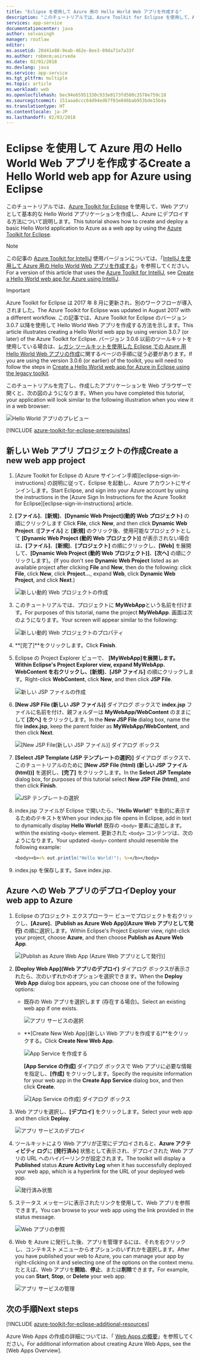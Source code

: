 ```yaml
---
title: "Eclipse を使用して Azure 用の Hello World Web アプリを作成する"
description: "このチュートリアルでは、Azure Toolkit for Eclipse を使用して、Azure 用の Hello World Web アプリを作成する方法について説明します。"
services: app-service
documentationcenter: java
author: selvasingh
manager: routlaw
editor: 
ms.assetid: 20d41e88-9eab-462e-8ee3-89da71e7a33f
ms.author: robmcm;asirveda
ms.date: 02/01/2018
ms.devlang: java
ms.service: app-service
ms.tgt_pltfrm: multiple
ms.topic: article
ms.workload: web
ms.openlocfilehash: bec94e65951330c933e0173fd580c3578e759c18
ms.sourcegitcommit: 151aaa6ccc64d94ed67f03e846bab953bde15b4a
ms.translationtype: HT
ms.contentlocale: ja-JP
ms.lasthandoff: 02/03/2018
---
```

# <a name="create-a-hello-world-web-app-for-azure-using-eclipse"></a><span data-ttu-id="b6334-103">Eclipse を使用して Azure 用の Hello World Web アプリを作成する</span><span class="sxs-lookup"><span data-stu-id="b6334-103">Create a Hello World web app for Azure using Eclipse</span></span>

<span data-ttu-id="b6334-104">このチュートリアルでは、[Azure Toolkit for Eclipse] を使用して、Web アプリとして基本的な Hello World アプリケーションを作成し、Azure にデプロイする方法について説明します。</span><span class="sxs-lookup"><span data-stu-id="b6334-104">This tutorial shows how to create and deploy a basic Hello World application to Azure as a web app by using the [Azure Toolkit for Eclipse].</span></span>

> [!NOTE]
>
> <span data-ttu-id="b6334-105">この記事の [Azure Toolkit for IntelliJ] 使用バージョンについては、「[IntelliJ を使用して Azure 用の Hello World Web アプリを作成する][intellij-hello-world]」を参照してください。</span><span class="sxs-lookup"><span data-stu-id="b6334-105">For a version of this article that uses the [Azure Toolkit for IntelliJ], see [Create a Hello World web app for Azure using IntelliJ][intellij-hello-world].</span></span>
>

> [!IMPORTANT]
> 
> <span data-ttu-id="b6334-106">Azure Toolkit for Eclipse は 2017 年 8 月に更新され、別のワークフローが導入されました。</span><span class="sxs-lookup"><span data-stu-id="b6334-106">The Azure Toolkit for Eclipse was updated in August 2017 with a different workflow.</span></span> <span data-ttu-id="b6334-107">この記事では、Azure Toolkit for Eclipse のバージョン 3.0.7 以降を使用して Hello World Web アプリを作成する方法を示します。</span><span class="sxs-lookup"><span data-stu-id="b6334-107">This article illustrates creating a Hello World web app by using version 3.0.7 (or later) of the Azure Toolkit for Eclipse.</span></span> <span data-ttu-id="b6334-108">バージョン 3.0.6 以前のツールキットを使用している場合は、[レガシ ツールキットを使用した Eclipse での Azure 用 Hello World Web アプリの作成][Legacy Version]に関するページの手順に従う必要があります。</span><span class="sxs-lookup"><span data-stu-id="b6334-108">If you are using the version 3.0.6 (or earlier) of the toolkit, you will need to follow the steps in [Create a Hello World web app for Azure in Eclipse using the legacy toolkit][Legacy Version].</span></span>
> 

<span data-ttu-id="b6334-109">このチュートリアルを完了し、作成したアプリケーションを Web ブラウザーで開くと、次の図のようになります。</span><span class="sxs-lookup"><span data-stu-id="b6334-109">When you have completed this tutorial, your application will look similar to the following illustration when you view it in a web browser:</span></span>

![Hello World アプリのプレビュー][browse-web-app]

[!INCLUDE [azure-toolkit-for-eclipse-prerequisites](../includes/azure-toolkit-for-eclipse-prerequisites.md)]

## <a name="create-a-new-web-app-project"></a><span data-ttu-id="b6334-111">新しい Web アプリ プロジェクトの作成</span><span class="sxs-lookup"><span data-stu-id="b6334-111">Create a new web app project</span></span>

1. <span data-ttu-id="b6334-112">[Azure Toolkit for Eclipse の Azure サインイン手順][eclipse-sign-in-instructions] の説明に従って、Eclipse を起動し、Azure アカウントにサインインします。</span><span class="sxs-lookup"><span data-stu-id="b6334-112">Start Eclipse, and sign into your Azure account by using the instructions in the [Azure Sign In Instructions for the Azure Toolkit for Eclipse][eclipse-sign-in-instructions] article.</span></span>

1. <span data-ttu-id="b6334-113">**[ファイル]**、**[新規]**、**[Dynamic Web Project]\(動的 Web プロジェクト\)** の順にクリックします </span><span class="sxs-lookup"><span data-stu-id="b6334-113">Click **File**, click **New**, and then click **Dynamic Web Project**.</span></span> <span data-ttu-id="b6334-114">(**[ファイル]** と **[新規]** のクリック後、使用可能なプロジェクトとして **[Dynamic Web Project (動的 Web プロジェクト)]** が表示されない場合は、**[ファイル]**、**[新規]**、**[プロジェクト]** の順にクリックし、**[Web]** を展開して、**[Dynamic Web Project (動的 Web プロジェクト)]**、**[次へ]** の順にクリックします)。</span><span class="sxs-lookup"><span data-stu-id="b6334-114">(If you don't see **Dynamic Web Project** listed as an available project after clicking **File** and **New**, then do the following: click **File**, click **New**, click **Project...**, expand **Web**, click **Dynamic Web Project**, and click **Next**.)</span></span>

   ![新しい動的 Web プロジェクトの作成][file-new-dynamic-web-project]

2. <span data-ttu-id="b6334-116">このチュートリアルでは、プロジェクトに **MyWebApp**という名前を付けます。</span><span class="sxs-lookup"><span data-stu-id="b6334-116">For purposes of this tutorial, name the project **MyWebApp**.</span></span> <span data-ttu-id="b6334-117">画面は次のようになります。</span><span class="sxs-lookup"><span data-stu-id="b6334-117">Your screen will appear similar to the following:</span></span>
   
   ![新しい動的 Web プロジェクトのプロパティ][dynamic-web-project-properties]

3. <span data-ttu-id="b6334-119">**[完了]**をクリックします。</span><span class="sxs-lookup"><span data-stu-id="b6334-119">Click **Finish**.</span></span>

4. <span data-ttu-id="b6334-120">Eclipse の Project Explorer ビューで、 **[MyWebApp]**を展開します。</span><span class="sxs-lookup"><span data-stu-id="b6334-120">Within Eclipse's Project Explorer view, expand **MyWebApp**.</span></span> <span data-ttu-id="b6334-121">**WebContent** を右クリックし、**[新規]**、**[JSP ファイル]** の順にクリックします。</span><span class="sxs-lookup"><span data-stu-id="b6334-121">Right-click **WebContent**, click **New**, and then click **JSP File**.</span></span>

   ![新しい JSP ファイルの作成][create-new-jsp-file]

5. <span data-ttu-id="b6334-123">**[New JSP File (新しい JSP ファイル)]** ダイアログ ボックスで **index.jsp** ファイルに名前を付け、親フォルダーは **MyWebApp/WebContent** のままにして **[次へ]** をクリックします。</span><span class="sxs-lookup"><span data-stu-id="b6334-123">In the **New JSP File** dialog box, name the file **index.jsp**, keep the parent folder as **MyWebApp/WebContent**, and then click **Next**.</span></span>

   ![[New JSP File\(新しい JSP ファイル\)] ダイアログ ボックス][new-jsp-file-dialog]

6. <span data-ttu-id="b6334-125">**[Select JSP Template (JSP テンプレートの選択)]** ダイアログ ボックスで、このチュートリアルのために **[New JSP File (html) (新しい JSP ファイル (html))]** を選択し、**[完了]** をクリックします。</span><span class="sxs-lookup"><span data-stu-id="b6334-125">In the **Select JSP Template** dialog box, for purposes of this tutorial select **New JSP File (html)**, and then click **Finish**.</span></span>

   ![JSP テンプレートの選択][select-jsp-template]

7. <span data-ttu-id="b6334-127">index.jsp ファイルが Eclipse で開いたら、"**Hello World!**" を動的に表示するためのテキストを</span><span class="sxs-lookup"><span data-stu-id="b6334-127">When your index.jsp file opens in Eclipse, add in text to dynamically display **Hello World!**</span></span> <span data-ttu-id="b6334-128">既存の `<body>` 要素に追加します。</span><span class="sxs-lookup"><span data-stu-id="b6334-128">within the existing `<body>` element.</span></span> <span data-ttu-id="b6334-129">更新された `<body>` コンテンツは、次のようになります。</span><span class="sxs-lookup"><span data-stu-id="b6334-129">Your updated `<body>` content should resemble the following example:</span></span>
   
   ```jsp
   <body><b><% out.println("Hello World!"); %></b></body>
   ```

8. <span data-ttu-id="b6334-130">index.jsp を保存します。</span><span class="sxs-lookup"><span data-stu-id="b6334-130">Save index.jsp.</span></span>

## <a name="deploy-your-web-app-to-azure"></a><span data-ttu-id="b6334-131">Azure への Web アプリのデプロイ</span><span class="sxs-lookup"><span data-stu-id="b6334-131">Deploy your web app to Azure</span></span>

1. <span data-ttu-id="b6334-132">Eclipse のプロジェクト エクスプローラー ビューでプロジェクトを右クリックし、**[Azure]**、**[Publish as Azure Web App]\(Azure Web アプリとして発行\)** の順に選択します。</span><span class="sxs-lookup"><span data-stu-id="b6334-132">Within Eclipse's Project Explorer view, right-click your project, choose **Azure**, and then choose **Publish as Azure Web App**.</span></span>
   
   ![[Publish as Azure Web App (Azure Web アプリとして発行)]][publish-as-azure-web-app]

1. <span data-ttu-id="b6334-134">**[Deploy Web App]\(Web アプリのデプロイ\)** ダイアログ ボックスが表示されたら、次のいずれかのオプションを選択できます。</span><span class="sxs-lookup"><span data-stu-id="b6334-134">When the **Deploy Web App** dialog box appears, you can choose one of the following options:</span></span>

   * <span data-ttu-id="b6334-135">既存の Web アプリを選択します (存在する場合)。</span><span class="sxs-lookup"><span data-stu-id="b6334-135">Select an existing web app if one exists.</span></span>

      ![アプリ サービスの選択][select-app-service]

   * <span data-ttu-id="b6334-137">**[Create New Web App]\(新しい Web アプリを作成する\)**をクリックする。</span><span class="sxs-lookup"><span data-stu-id="b6334-137">Click **Create New Web App**.</span></span>

      ![App Service を作成する][create-app-service]

      <span data-ttu-id="b6334-139">**[App Service の作成]** ダイアログ ボックスで Web アプリに必要な情報を指定し、**[作成]** をクリックします。</span><span class="sxs-lookup"><span data-stu-id="b6334-139">Specify the requisite information for your web app in the **Create App Service** dialog box, and then click **Create**.</span></span>

      ![[App Service の作成] ダイアログ ボックス][create-app-service-dialog]

1. <span data-ttu-id="b6334-141">Web アプリを選択し、**[デプロイ]** をクリックします。</span><span class="sxs-lookup"><span data-stu-id="b6334-141">Select your web app and then click **Deploy**.</span></span>

   ![アプリ サービスのデプロイ][deploy-app-service]

1. <span data-ttu-id="b6334-143">ツールキットにより Web アプリが正常にデプロイされると、**Azure アクティビティ ログ**に **[発行済み]** 状態として表示され、デプロイされた Web アプリの URL へのハイパーリンクが設定されます。</span><span class="sxs-lookup"><span data-stu-id="b6334-143">The toolkit will display a **Published** status **Azure Activity Log** when it has successfully deployed your web app, which is a hyperlink for the URL of your deployed web app.</span></span>

   ![発行済み状態][publish-status]

1. <span data-ttu-id="b6334-145">ステータス メッセージに表示されたリンクを使用して、Web アプリを参照できます。</span><span class="sxs-lookup"><span data-stu-id="b6334-145">You can browse to your web app using the link provided in the status message.</span></span>

   ![Web アプリの参照][browse-web-app]

1. <span data-ttu-id="b6334-147">Web を Azure に発行した後、アプリを管理するには、それを右クリックし、コンテキスト メニューからオプションのいずれかを選択します。</span><span class="sxs-lookup"><span data-stu-id="b6334-147">After you have published your web to Azure, you can manage your app by right-clicking on it and selecting one of the options on the context menu.</span></span> <span data-ttu-id="b6334-148">たとえば、Web アプリを**開始**、**停止**、または**削除**できます。</span><span class="sxs-lookup"><span data-stu-id="b6334-148">For example, you can **Start**, **Stop**, or **Delete** your web app.</span></span>

   ![アプリ サービスの管理][manage-app-service]

## <a name="next-steps"></a><span data-ttu-id="b6334-150">次の手順</span><span class="sxs-lookup"><span data-stu-id="b6334-150">Next steps</span></span>

[!INCLUDE [azure-toolkit-for-eclipse-additional-resources](../includes/azure-toolkit-for-eclipse-additional-resources.md)]

<span data-ttu-id="b6334-151">Azure Web Apps の作成の詳細については、「 [Web Apps の概要]」を参照してください。</span><span class="sxs-lookup"><span data-stu-id="b6334-151">For additional information about creating Azure Web Apps, see the [Web Apps Overview].</span></span>

<!-- URL List -->

[Azure Toolkit for Eclipse]: azure-toolkit-for-eclipse.md
[Azure Toolkit for IntelliJ]: ../intellij/azure-toolkit-for-intellij.md
[intellij-hello-world]: ../intellij/azure-toolkit-for-intellij-create-hello-world-web-app.md
[Web Apps の概要]: /azure/app-service/app-service-web-overview
[Apache Tomcat]: http://tomcat.apache.org/
[Jetty]: http://www.eclipse.org/jetty/
[Legacy Version]: azure-toolkit-for-eclipse-create-hello-world-web-app-legacy-version.md

<!-- IMG List -->

[browse-web-app]: ./media/azure-toolkit-for-eclipse-create-hello-world-web-app/browse-web-app.png
[file-new-dynamic-web-project]: ./media/azure-toolkit-for-eclipse-create-hello-world-web-app/file-new-dynamic-web-project.png
[dynamic-web-project-properties]: ./media/azure-toolkit-for-eclipse-create-hello-world-web-app/dynamic-web-project-properties.png
[create-new-jsp-file]: ./media/azure-toolkit-for-eclipse-create-hello-world-web-app/create-new-jsp-file.png
[new-jsp-file-dialog]: ./media/azure-toolkit-for-eclipse-create-hello-world-web-app/new-jsp-file-dialog.png
[select-jsp-template]: ./media/azure-toolkit-for-eclipse-create-hello-world-web-app/select-jsp-template.png
[publish-as-azure-web-app]: ./media/azure-toolkit-for-eclipse-create-hello-world-web-app/publish-as-azure-web-app.png
[deploy-web-app-dialog]: ./media/azure-toolkit-for-eclipse-create-hello-world-web-app/deploy-web-app-dialog.png
[select-app-service]: ./media/azure-toolkit-for-eclipse-create-hello-world-web-app/select-app-service.png
[create-app-service-dialog]: ./media/azure-toolkit-for-eclipse-create-hello-world-web-app/create-app-service-dialog.png
[publish-status]: ./media/azure-toolkit-for-eclipse-create-hello-world-web-app/publish-status.png
[create-app-service]: ./media/azure-toolkit-for-eclipse-create-hello-world-web-app/create-app-service.png
[deploy-app-service]: ./media/azure-toolkit-for-eclipse-create-hello-world-web-app/deploy-app-service.png
[manage-app-service]: ./media/azure-toolkit-for-eclipse-create-hello-world-web-app/manage-app-service.png
